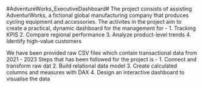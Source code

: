 #AdventureWorks_ExecutiveDashboard#
The project consists of assisting AdventurWorks, a fictional global manufacturing company that produces cycling equipment and accessories. 
The activites in the project aim to create a practical, dynamic dashboard for the management for - 
           1. Tracking KPIS
           2. Compare regional performance
           3. Analyze product-level trends
           4. Identify high-value customers

We have been provided raw CSV files which contain transactional data from 2021 - 2023
Steps that has been followed for the project is -
           1. Connect and transform raw dat
           2. Build relational data model
           3. Create calculated columns and measures with DAX
           4. Design an interactive dashboard to visualise the data
